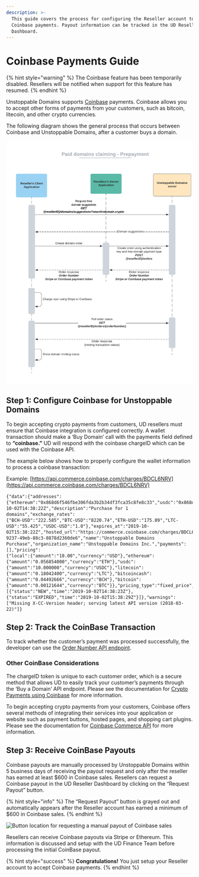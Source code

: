 ```yaml
---
description: >-
  This guide covers the process for configuring the Reseller account to accept
  Coinbase payments. Payout information can be tracked in the UD Reseller
  Dashboard.
---
```


# Coinbase Payments Guide

{% hint style="warning" %}
The Coinbase feature has been temporarily disabled. Resellers will be notified when  support for this feature has resumed.
{% endhint %}

Unstoppable Domains supports [Coinbase](https://developers.coinbase.com) payments. Coinbase allows you to accept other forms of payments from your customers, such as bitcoin, litecoin, and other crypto currencies.

The following diagram shows the general process that occurs between Coinbase and Unstoppable Domains, after a customer buys a domain.

![Payment flow for pre-paid domain purchases, such as Coinbase](<../../images/Paid domains claiming - Prepayment.png>)

## Step 1: Configure Coinbase for Unstoppable Domains

To begin accepting crypto payments from customers, UD resellers must ensure that Coinbase integration is configured correctly. A wallet transaction should make a ‘Buy Domain’ call with the payments field defined to **“coinbase.”** UD will respond with the coinbase chargeID which can be used with the Coinbase API.

The example below shows how to properly configure the wallet information to process a coinbase transaction:

Example: [https://api.commerce.coinbase.com/charges/BDCL6NRV](https://api.commerce.coinbase.com/charges/BDCL6NRV)

```
{"data":{"addresses":
{"ethereum":"0x868d6f546fbe306fda3b2b34df3fca35c8fe8c33","usdc":"0x868d6f546fbe306fda3b2b34df3fca35c8fe8c33","litecoin":"LhqK9aSgGYZQGKHZ93GEetQzZozpq5SQSG","bitcoincash":"qr3u0efzpz9nkg5u8acc2e24n496jcd57c8t0ljmdf","bitcoin":"17xbgqD9yhUwovkNTwffqd7UcejDjYfsp7"},"code":"BDCL6NRV","created_at":"2019-10-02T14:38:22Z","description":"Purchase for 1 domains","exchange_rates":
{"BCH-USD":"222.585","BTC-USD":"8220.74","ETH-USD":"175.89","LTC-USD":"55.425","USDC-USD":"1.0"},"expires_at":"2019-10-02T15:38:22Z","hosted_url":"https://commerce.coinbase.com/charges/BDCL6NRV","id":"cff51903-9237-49eb-88c3-8878d2360de6","name":"Unstoppable Domains Purchase","organization_name":"Unstoppable Domains Inc.","payments":[],"pricing":
{"local":{"amount":"10.00","currency":"USD"},"ethereum":{"amount":"0.056854000","currency":"ETH"},"usdc":{"amount":"10.000000","currency":"USDC"},"litecoin":{"amount":"0.18042400","currency":"LTC"},"bitcoincash":{"amount":"0.04492666","currency":"BCH"},"bitcoin":{"amount":"0.00121644","currency":"BTC"}},"pricing_type":"fixed_price","resource":"charge","support_email":"support@unstoppabledomains.com","timeline":
[{"status":"NEW","time":"2019-10-02T14:38:23Z"},{"status":"EXPIRED","time":"2019-10-02T15:38:29Z"}]},"warnings":["Missing X-CC-Version header; serving latest API version (2018-03-22)"]}
```

## Step 2: Track the CoinBase Transaction

To track whether the customer’s payment was processed successfully, the developer can use the [Order Number API endpoint](../reseller-api-endpoints.md).

### Other CoinBase Considerations

The chargeID token is unique to each customer order, which is a secure method that allows UD to easily track your customer’s payments through the ‘Buy a Domain’ API endpoint. Please see the documentation for [Crypto Payments using Coinbase](https://commerce.coinbase.com/docs/#cryptocurrency-payments) for more information.

To begin accepting crypto payments from your customers, Coinbase offers several methods of integrating their services into your application or website such as payment buttons, hosted pages, and shopping cart plugins. Please see the documentation for [Coinbase Commerce API](https://commerce.coinbase.com/docs/#not-a-developer) for more information.

## Step 3: Receive CoinBase Payouts

Coinbase payouts are manually processed by Unstoppable Domains within 5 business days of receiving the payout request and only after the reseller has earned at least $600 in Coinbase sales. Resellers can request a Coinbase payout in the UD Reseller Dashboard by clicking on the “Request Payout” button.

{% hint style="info" %}
The “Request Payout” button is grayed out and automatically appears after the Reseller account has earned a minimum of $600 in Coinbase sales.
{% endhint %}

![Button location for requesting a manual payout of Coinbase sales](../../../images/screen-shot-2021-07-12-at-3.12.14-pm.png)

Resellers can receive Coinbase payouts via Stripe or Ethereum. This information is discussed and setup with the UD Finance Team before processing the initial CoinBase payout.

{% hint style="success" %}
**Congratulations!** You just setup your Reseller account to accept Coinbase payments.
{% endhint %}
